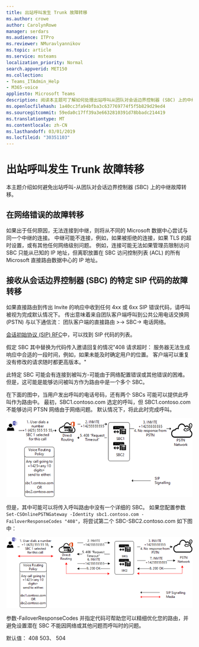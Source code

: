 ```yaml
---
title: 出站呼叫发生 Trunk 故障转移
ms.author: crowe
author: CarolynRowe
manager: serdars
ms.audience: ITPro
ms.reviewer: NMuravlyannikov
ms.topic: article
ms.service: msteams
localization_priority: Normal
search.appverid: MET150
ms.collection:
- Teams_ITAdmin_Help
- M365-voice
appliesto: Microsoft Teams
description: 阅读本主题可了解如何处理出站呼叫从团队对会话边界控制器 (SBC) 上的中继故障转移。
ms.openlocfilehash: 1a40cc3fa94bfba3c637769774f5f5b829d29ed4
ms.sourcegitcommit: 59eda0c17ff39a3e6632810391d78bbadc214419
ms.translationtype: MT
ms.contentlocale: zh-CN
ms.lasthandoff: 03/01/2019
ms.locfileid: "30351103"
---
```

# <a name="trunk-failover-on-outbound-calls"></a>出站呼叫发生 Trunk 故障转移

本主题介绍如何避免出站呼叫-从团队对会话边界控制器 (SBC) 上的中继故障转移。

## <a name="failover-on-network-errors"></a>在网络错误的故障转移

如果出于任何原因，无法连接到中继，则将从不同的 Microsoft 数据中心尝试与同一个中继的连接。 中继可能不连接，例如，如果被拒绝的连接，如果 TLS 的超时设置，或有其他任何网络级别问题。
例如，连接可能无法如果管理员限制访问 SBC 只能从已知的 IP 地址，但离职放置在 SBC 访问控制列表 (ACL) 的所有 Microsoft 直接路由数据中心的 IP 地址。 

## <a name="failover-of-specific-sip-codes-received-from-the-session-border-controller-sbc"></a>接收从会话边界控制器 (SBC) 的特定 SIP 代码的故障转移

如果直接路由到传出 Invite 的响应中收到任何 4xx 或 6xx SIP 错误代码，请呼叫被视为完成默认情况下。 传出意味着来自团队客户端呼叫到公共公用电话交换网 (PSTN) 与以下通信流： 团队客户端的直接路由 >-> SBC-> 电话网络。

[会话初始协议 (SIP) RFC](https://tools.ietf.org/html/rfc3261)中，可以找到 SIP 代码的列表。

假定 SBC 其中替换为代码传入邀请回复的情况"408 请求超时： 服务器无法生成响应中合适的一段时间，例如，如果未能及时确定用户的位置。 客户端可以重复没有修改的请求随时都更高版本。"

此特定 SBC 可能会有连接到被叫方-可能由于网络配置错误或其他错误的困难。 但是，这可能是能够访问被叫方作为路由中是一个多个 SBC。

在下面的图中，当用户发出呼叫的电话号码，还有两个 SBCs 可能可以提供此呼叫作为路由中。 最初，SBC1.contoso.com 选定的呼叫，但 SBC1.contoso.com 不能够访问 PTSN 网络由于网络问题。
默认情况下，将此此时完成呼叫。 
 
![显示 SBC 无法访问 PSTN 由于网络问题](media/direct-routing-failover-response-codes1.png)

但是，其中可能可以将传入呼叫路由中没有一个详细的 SBC。
如果您配置参数`Set-CSOnlinePSTNGateway -Identity sbc1.contoso.com -FailoverResponseCodes "408"`，将尝试第二个 SBC-SBC2.contoso.com 如下图中：

![显示传送到第二个 SBC](media/direct-routing-failover-response-codes2.png)

参数-FailoverResponseCodes 并指定代码可帮助您可以精细优化您的路由，并避免设置潜在 SBC 不能因网络或其他问题而呼叫时的问题。

默认值： 408 503、 504

